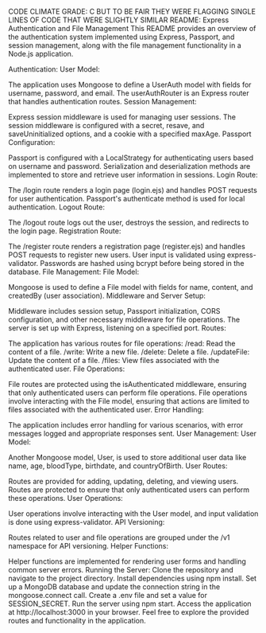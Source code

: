 CODE CLIMATE GRADE: C BUT TO BE FAIR THEY WERE FLAGGING SINGLE LINES OF CODE THAT WERE SLIGHTLY SIMILAR
README: Express Authentication and File Management
This README provides an overview of the authentication system implemented using Express, Passport, and session management, along with the file management functionality in a Node.js application.

Authentication:
User Model:

The application uses Mongoose to define a UserAuth model with fields for username, password, and email.
The userAuthRouter is an Express router that handles authentication routes.
Session Management:

Express session middleware is used for managing user sessions.
The session middleware is configured with a secret, resave, and saveUninitialized options, and a cookie with a specified maxAge.
Passport Configuration:

Passport is configured with a LocalStrategy for authenticating users based on username and password.
Serialization and deserialization methods are implemented to store and retrieve user information in sessions.
Login Route:

The /login route renders a login page (login.ejs) and handles POST requests for user authentication.
Passport's authenticate method is used for local authentication.
Logout Route:

The /logout route logs out the user, destroys the session, and redirects to the login page.
Registration Route:

The /register route renders a registration page (register.ejs) and handles POST requests to register new users.
User input is validated using express-validator.
Passwords are hashed using bcrypt before being stored in the database.
File Management:
File Model:

Mongoose is used to define a File model with fields for name, content, and createdBy (user association).
Middleware and Server Setup:

Middleware includes session setup, Passport initialization, CORS configuration, and other necessary middleware for file operations.
The server is set up with Express, listening on a specified port.
Routes:

The application has various routes for file operations:
/read: Read the content of a file.
/write: Write a new file.
/delete: Delete a file.
/updateFile: Update the content of a file.
/files: View files associated with the authenticated user.
File Operations:

File routes are protected using the isAuthenticated middleware, ensuring that only authenticated users can perform file operations.
File operations involve interacting with the File model, ensuring that actions are limited to files associated with the authenticated user.
Error Handling:

The application includes error handling for various scenarios, with error messages logged and appropriate responses sent.
User Management:
User Model:

Another Mongoose model, User, is used to store additional user data like name, age, bloodType, birthdate, and countryOfBirth.
User Routes:

Routes are provided for adding, updating, deleting, and viewing users.
Routes are protected to ensure that only authenticated users can perform these operations.
User Operations:

User operations involve interacting with the User model, and input validation is done using express-validator.
API Versioning:

Routes related to user and file operations are grouped under the /v1 namespace for API versioning.
Helper Functions:

Helper functions are implemented for rendering user forms and handling common server errors.
Running the Server:
Clone the repository and navigate to the project directory.
Install dependencies using npm install.
Set up a MongoDB database and update the connection string in the mongoose.connect call.
Create a .env file and set a value for SESSION_SECRET.
Run the server using npm start.
Access the application at http://localhost:3000 in your browser.
Feel free to explore the provided routes and functionality in the application.
